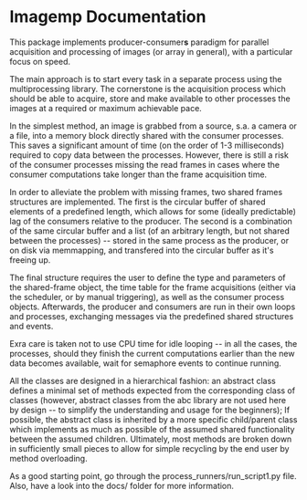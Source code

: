 # Imagemp Documentation

This package implements producer-consumer**s** paradigm for parallel acquisition and processing of images (or array in general), with a particular focus on speed.

The main approach is to start every task in a separate process using the multiprocessing library. The cornerstone is the acquisition process which should be able to acquire, store and make available to other processes the images at a required or maximum achievable pace.

In the simplest method, an image is grabbed from a source, s.a. a camera or a file, into a memory block directly shared with the consumer processes. This saves a significant amount of time (on the order of 1-3 milliseconds) required to copy data between the processes. However, there is still a risk of the consumer processes missing the read frames in cases where the consumer computations take longer than the frame acquisition time.

In order to alleviate the problem with missing frames, two shared frames structures are implemented. The first is the circular buffer of shared elements of a predefined length, which allows for some (ideally predictable) lag of the consumers relative to the producer. The second is a combination of the same circular buffer and a list (of an arbitrary length, but not shared between the processes) -- stored in the same process as the producer, or on disk via memmapping, and transfered into the circular buffer as it's freeing up.

The final structure requires the user to define the type and parameters of the shared-frame object, the time table for the frame acquisitions (either via the scheduler, or by manual triggering), as well as the consumer process objects. Afterwards, the producer and consumers are run in their own loops and processes, exchanging messages via the predefined shared structures and events.

Exra care is taken not to use CPU time for idle looping -- in all the cases, the processes, should they finish the current computations earlier than the new data becomes available, wait for semaphore events to continue running.

All the classes are designed in a hierarchical fashion: an abstract class defines a minimal set of methods expected from the corresponding class of classes (however, abstract classes from the abc library are not used here by design -- to simplify the understanding and usage for the beginners); If possible, the abstract class is inherited by a more specific child/parent class which implements as much as possible of the assumed shared functionality between the assumed children. Ultimately, most methods are broken down in sufficiently small pieces to allow for simple recycling by the end user by method overloading.   

As a good starting point, go through the process_runners/run_script1.py file. Also, have a look into the docs/ folder for more information.
